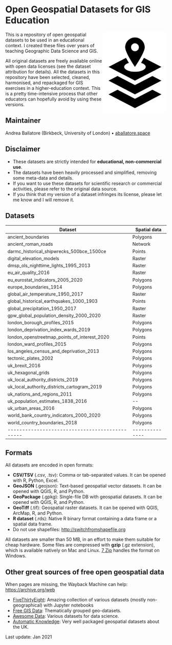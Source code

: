 # Open Geospatial Datasets for GIS Education

<img src="img/gis_data.png" width=200 align="right" />

This is a repository of open geospatial datasets to be used in an educational context.
I created these files over years of teaching Geographic Data Science and GIS.

All original datasets are freely available online with open data licenses (see the dataset attribution for details).
All the datasets in this repository have been selected, cleaned, harmonised, and repackaged for GIS exercises in a higher-education context.
This is a pretty time-intensive process that other educators can hopefully avoid by using these versions.

## Maintainer

Andrea Ballatore (Birkbeck, University of London) &bull; [aballatore.space](https://aballatore.space)

## Disclaimer

- These datasets are strictly intended for **educational, non-commercial use**.
- The datasets have been heavily processed and simplified, removing some meta-data and details.
- If you want to use these datasets for scientific research or commercial activities, please refer to the original data source.
- If you think that my version of a dataset infringes its license, please let me know and I will remove it.

## Datasets

| Dataset                                      | Spatial data |
|----------------------------------------------|--------------|
| ancient_boundaries                           | Polygons     |
| ancient_roman_roads                          | Network      |
| darmc_historical_shipwrecks_500bce_1500ce    | Points       |
| digital_elevation_models                     | Raster       |
| dmsp_ols_nighttime_lights_1995_2013          | Raster       |
| eu_air_quality_2016                          | Raster       |
| eu_eurostat_indicators_2005_2020             | Polygons     |
| europe_boundaries_1914                       | Polygons     |
| global_air_temperature_1950_2017             | Raster       |
| global_historical_earthquakes_1000_1903      | Points       |
| global_precipitation_1950_2017               | Raster       |
| gpw_global_population_density_2000_2020      | Raster       |
| london_borough_profiles_2015                 | Polygons     |
| london_deprivation_index_wards_2019          | Polygons     |
| london_openstreetmap_points_of_interest_2020 | Points       |
| london_ward_profiles_2015                    | Polygons     |
| los_angeles_census_and_deprivation_2013      | Polygons     |
| tectonic_plates_2002                         | Polygons     |
| uk_brexit_2016                               | Polygons     |
| uk_hexagonal_grids                           | Polygons     |
| uk_local_authority_districts_2019            | Polygons     |
| uk_local_authority_districts_cartogram_2019  | Polygons     |
| uk_nations_and_regions_2011                  | Polygons     |
| uk_population_estimates_1838_2016            | --           |
| uk_urban_areas_2016                          | Polygons     |
| world_bank_country_indicators_2000_2020      | Polygons     |
| world_country_boundaries_2018                | Polygons     |
|----------------------------------------------|--------------|

## Formats

All datasets are encoded in open formats:

* __CSV/TSV__ (.csv, .tsv): Comma or tab-separated values. It can be opened with R, Python, Excel.
* __GeoJSON__ (.geojson): Text-based geospatial vector datasets. It can be opened with QGIS, R, and Python.
* __GeoPackage__ (.gpkg): Single-file DB with geospatial datasets. It can be opened with QGIS, R, and Python.
* __GeoTiff__ (.tif): Geospatial raster datasets. It can be opened with QGIS, ArcMap, R, and Python.
* __R dataset__ (.rds): Native R binary format containing a data frame or a spatial data frame.
* Do not use shapefiles: http://switchfromshapefile.org

All datasets are smaller than 50 MB, in an effort to make them suitable for cheap hardware. 
Some files are compressed with **gzip** (.gz extension), which is available natively on Mac and Linux. 
[7 Zip](https://www.7-zip.org) handles the format on Windows.

## Other great sources of free open geospatial data

When pages are missing, the Wayback Machine can help: https://archive.org/web

* [FiveThirtyEight](https://github.com/fivethirtyeight/data): Amazing collection of various datasets (mostly non-geographical) with Jupyter notebooks
* [Free GIS Data](https://freegisdata.rtwilson.com): Thematically grouped geo-datasets.
* [Awesome Data](https://github.com/awesomedata/awesome-public-datasets): Various datasets for data science.
* [Automatic Knowledge](https://automaticknowledge.co.uk/resources): Very well packaged geospatial datasets about the UK.

Last update: Jan 2021
